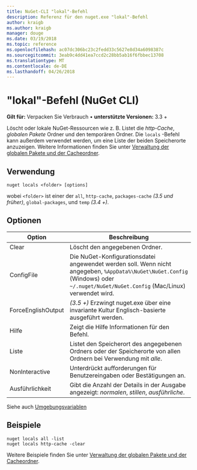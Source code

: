 ```yaml
---
title: NuGet-CLI "lokal"-Befehl
description: Referenz für den nuget.exe "lokal"-Befehl
author: kraigb
ms.author: kraigb
manager: douge
ms.date: 03/19/2018
ms.topic: reference
ms.openlocfilehash: ac07dc306bc23c2fedd33c5627e8d34a6098387c
ms.sourcegitcommit: 3eab9c4dd41ea7ccd2c28bb5ab16f6fbbec13708
ms.translationtype: MT
ms.contentlocale: de-DE
ms.lasthandoff: 04/26/2018
---
```

# <a name="locals-command-nuget-cli"></a>"lokal"-Befehl (NuGet CLI)

**Gilt für:** Verpacken Sie Verbrauch &bullet; **unterstützte Versionen:** 3.3 +

Löscht oder lokale NuGet-Ressourcen wie z. B. Listet die *http-Cache*, *globalen Pakete* Ordner und den temporären Ordner. Die `locals` -Befehl kann außerdem verwendet werden, um eine Liste der beiden Speicherorte anzuzeigen. Weitere Informationen finden Sie unter [Verwaltung der globalen Pakete und der Cacheordner](../consume-packages/managing-the-global-packages-and-cache-folders.md).

## <a name="usage"></a>Verwendung

```cli
nuget locals <folder> [options]
```

wobei `<folder>` ist einer der `all`, `http-cache`, `packages-cache` *(3.5 und früher)*, `global-packages`, und `temp` *(3.4 +)*.

## <a name="options"></a>Optionen

| Option | Beschreibung |
| --- | --- |
| Clear | Löscht den angegebenen Ordner. |
| ConfigFile | Die NuGet-Konfigurationsdatei angewendet werden soll. Wenn nicht angegeben, `%AppData%\NuGet\NuGet.Config` (Windows) oder `~/.nuget/NuGet/NuGet.Config` (Mac/Linux) verwendet wird.|
| ForceEnglishOutput | *(3.5 +)*  Erzwingt nuget.exe über eine invariante Kultur Englisch-basierte ausgeführt werden. |
| Hilfe | Zeigt die Hilfe Informationen für den Befehl. |
| Liste | Listet den Speicherort des angegebenen Ordners oder der Speicherorte von allen Ordnern bei Verwendung mit *alle*. |
| NonInteractive | Unterdrückt aufforderungen für Benutzereingaben oder Bestätigungen an. |
| Ausführlichkeit | Gibt die Anzahl der Details in der Ausgabe angezeigt: *normalen*, *stillen*, *ausführliche*. |

Siehe auch [Umgebungsvariablen](cli-ref-environment-variables.md)

## <a name="examples"></a>Beispiele

```cli
nuget locals all -list
nuget locals http-cache -clear
```

Weitere Beispiele finden Sie unter [Verwaltung der globalen Pakete und der Cacheordner](../consume-packages/managing-the-global-packages-and-cache-folders.md).
